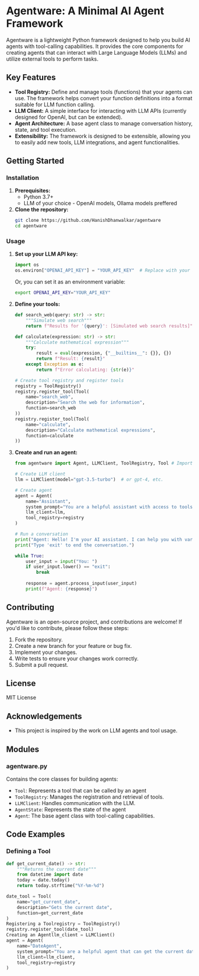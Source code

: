 # Agentware: A Minimal AI Agent Framework

Agentware is a lightweight Python framework designed to help you build AI agents with tool-calling capabilities. It provides the core components for creating agents that can interact with Large Language Models (LLMs) and utilize external tools to perform tasks.

## Key Features

* **Tool Registry:** Define and manage tools (functions) that your agents can use.  The framework helps convert your function definitions into a format suitable for LLM function calling.
* **LLM Client:** A simple interface for interacting with LLM APIs (currently designed for OpenAI, but can be extended).
* **Agent Architecture:** A base agent class to manage conversation history, state, and tool execution.
* **Extensibility:** The framework is designed to be extensible, allowing you to easily add new tools, LLM integrations, and agent functionalities.

## Getting Started

### Installation

1.  **Prerequisites:**
    * Python 3.7+
    * LLM of your choice - OpenAI models, Ollama models preffered
2.  **Clone the repository:**
    ```bash
    git clone https://github.com/HanishDhanwalkar/agentware
    cd agentware
    ```
### Usage

1.  **Set up your LLM API key:**
    ```python
    import os
    os.environ["OPENAI_API_KEY"] = "YOUR_API_KEY"  # Replace with your actual API key
    ```
    Or, you can set it as an environment variable:
    ```bash
    export OPENAI_API_KEY="YOUR_API_KEY"
    ```
2.  **Define your tools:**
    ```python
    def search_web(query: str) -> str:
        """Simulate web search"""
        return f"Results for '{query}': [Simulated web search results]"
    
    def calculate(expression: str) -> str:
        """Calculate mathematical expression"""
        try:
            result = eval(expression, {"__builtins__": {}}, {})
            return f"Result: {result}"
        except Exception as e:
            return f"Error calculating: {str(e)}"
    
    # Create tool registry and register tools
    registry = ToolRegistry()
    registry.register_tool(Tool(
        name="search_web",
        description="Search the web for information",
        function=search_web
    ))
    registry.register_tool(Tool(
        name="calculate",
        description="Calculate mathematical expressions",
        function=calculate
    ))
    ```
    
3.  **Create and run an agent:**
    ```python
    from agentware import Agent, LLMClient, ToolRegistry, Tool # Import the necessary classes
    
    # Create LLM client
    llm = LLMClient(model="gpt-3.5-turbo")  # or gpt-4, etc.
    
    # Create agent
    agent = Agent(
        name="Assistant",
        system_prompt="You are a helpful assistant with access to tools. Use them when appropriate.",
        llm_client=llm,
        tool_registry=registry
    )
    
    # Run a conversation
    print("Agent: Hello! I'm your AI assistant. I can help you with various tasks.")
    print("Type 'exit' to end the conversation.")
    
    while True:
        user_input = input("You: ")
        if user_input.lower() == "exit":
            break
        
        response = agent.process_input(user_input)
        print(f"Agent: {response}")
    ```

## Contributing

Agentware is an open-source project, and contributions are welcome!  If you'd like to contribute, please follow these steps:

1.  Fork the repository.
2.  Create a new branch for your feature or bug fix.
3.  Implement your changes.
4.  Write tests to ensure your changes work correctly.
5.  Submit a pull request.

## License

MIT License

## Acknowledgements

* This project is inspired by the work on LLM agents and tool usage.

##  Modules

### agentware.py
Contains the core classes for building agents:
* `Tool`:  Represents a tool that can be called by an agent
* `ToolRegistry`:  Manages the registration and retrieval of tools.
* `LLMClient`:  Handles communication with the LLM.
* `AgentState`:  Represents the state of the agent
* `Agent`:  The base agent class with tool-calling capabilities.

## Code Examples
### Defining a Tool
```python
def get_current_date() -> str:
    """Returns the current date"""
    from datetime import date
    today = date.today()
    return today.strftime("%Y-%m-%d")

date_tool = Tool(
    name="get_current_date",
    description="Gets the current date",
    function=get_current_date
)
Registering a Toolregistry = ToolRegistry()
registry.register_tool(date_tool)
Creating an Agentllm_client = LLMClient()
agent = Agent(
    name="DateAgent",
    system_prompt="You are a helpful agent that can get the current date.",
    llm_client=llm_client,
    tool_registry=registry
)
